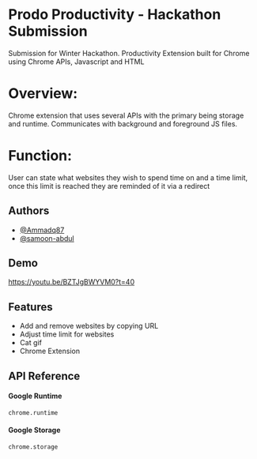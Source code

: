 
# Prodo Productivity - Hackathon Submission

Submission for Winter Hackathon. Productivity Extension built for Chrome using Chrome APIs, Javascript and HTML
# Overview:

Chrome extension that uses several APIs with the primary being storage and runtime. Communicates with background and foreground JS files. 

# Function: 
User can state what websites they wish to spend time on and a time limit, once this limit is reached they are reminded of it via a redirect
## Authors

- [@Ammadq87](https://github.com/Ammadq87)
- [@samoon-abdul](https://github.com/samoon-abdul)
## Demo

https://youtu.be/BZTJgBWYVM0?t=40

## Features

- Add and remove websites by copying URL 
- Adjust time limit for websites
- Cat gif
- Chrome Extension


## API Reference

#### Google Runtime

```http
chrome.runtime
```

#### Google Storage 

```http
chrome.storage
```

